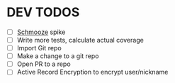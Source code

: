 # DEV TODOS

- [ ] [Schmooze](https://github.com/Shopify/schmooze) spike
- [ ] Write more tests, calculate actual coverage
- [ ] Import Git repo
- [ ] Make a change to a git repo
- [ ] Open PR to a repo
- [ ] Active Record Encryption to encrypt user/nickname
